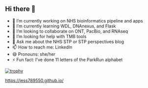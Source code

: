 ## Hi there 👋

- 🔭 I’m currently working on NHS bioinformatics pipeline and apps
- 🌱 I’m currently learning WDL, DNAnexus, and Flask
- 👯 I’m looking to collaborate on ONT, PacBio, and RNAseq
- 🤔 I’m looking for help with TMB tools
- 💬 Ask me about the NHS STP or STP perspectives blog
- 📫 How to reach me: LinkedIn
- 😄 Pronouns: she/her
- ⚡ Fun fact: I've done 11 letters of the ParkRun alphabet

[![trophy](https://github-profile-trophy.vercel.app/?username=jess789550)](https://github.com/ryo-ma/github-profile-trophy)

https://jess789550.github.io/
